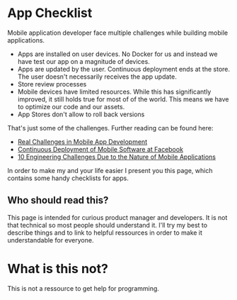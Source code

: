 # App Checklist 

Mobile application developer face multiple challenges while building 
mobile applications.

- Apps are installed on user devices. No Docker for us and instead we have test our app on a magnitude of devices.
- Apps are updated by the user. Continuous deployment ends at the store. The user doesn't necessarily receives the app update.
- Store review processes
- Mobile devices have limited resources. While this has significantly improved, it still holds true for most of of the world.
    This means we have to optimize our code and our assets.
- App Stores don't allow to roll back versions

That's just some of the challenges.
Further reading can be found here:
- [Real Challenges in Mobile App Development](https://doi.org/10.1109/ESEM.2013.9)
- [Continuous Deployment of Mobile Software at Facebook](https://research.fb.com/publications/continuous-deployment-of-mobile-software-at-facebook/)
- [10 Engineering Challenges Due to the Nature of Mobile Applications](https://blog.pragmaticengineer.com/10-engineering-challenges-due-to-the-nature-of-mobile-applications/)

In order to make my and your life easier I present you this page, which contains 
some handy checklists for apps.

## Who should read this?

This page is intended for curious product manager and developers. It is not that technical so most people should understand it. 
I'll try my best to describe  things and to link to helpful ressources in order to make it understandable for everyone.

# What is this not?

This is not a ressource to get help for programming.
